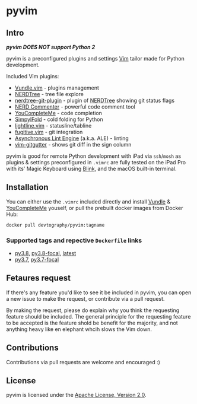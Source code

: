 # pyvim

## Intro
*__pyvim DOES NOT support Python 2__*

pyvim is a preconfigured plugins and settings [Vim] tailor made for Python
development.

Included Vim plugins:
- [Vundle.vim] - plugins management
- [NERDTree] - tree file explore
- [nerdtree-git-plugin] - plugin of [NERDTree] showing git status flags
- [NERD Commenter] - powerful code comment tool
- [YouCompleteMe] - code completion
- [SimpylFold] - cold folding for Python
- [lightline.vim] - statusline/tabline
- [fugitive.vim] - git integration
- [Asynchronous Lint Engine] \(a.k.a. ALE) - linting
- [vim-gitgutter] - shows git diff in the sign column

pyvim is good for remote Python development with iPad via `ssh`/`mosh` as 
plugins & settings preconfigured in `.vimrc` are fully tested on the iPad 
Pro with its' Magic Keyboard using [Blink], and the macOS built-in 
terminal.

## Installation
You can either use the `.vimrc` included directly and install [Vundle] & 
[YouCompleteMe] youself, or pull the prebuilt docker images from Docker 
Hub:
```sh
docker pull devtography/pyvim:tagname
```

### Supported tags and repective `Dockerfile` links
- [py3.8], [py3.8-focal], [latest]
- [py3.7], [py3.7-focal]

## Fetaures request
If there's any feature you'd like to see it be included in pyvim, you can 
open a new issue to make the request, or contribute via a pull request.

By making the request, please do explain why you think the requesting 
feature should be included. The general principle for the requesting 
feature to be accepted is the feature shold be benefit for the majority, 
and not anything heavy like en elephant whcih slows the Vim down.

## Contributions
Contributions via pull requests are welcome and encouraged :)

## License
pyvim is licensed under the [Apache License, Version 2.0](LICENSE.md).

[Vim]: https://www.vim.org
[Vundle.vim]: https://github.com/VundleVim/Vundle.vim
[NERDTree]: https://github.com/preservim/nerdtree
[nerdtree-git-plugin]: https://github.com/Xuyuanp/nerdtree-git-plugin
[NERD Commenter]: https://github.com/preservim/nerdcommenter
[YouCompleteMe]: https://github.com/ycm-core/YouCompleteMe
[SimpylFold]: https://github.com/tmhedberg/SimpylFold
[lightline.vim]: https://github.com/itchyny/lightline.vim 
[fugitive.vim]: https://github.com/tpope/vim-fugitive
[Asynchronous Lint Engine]: https://github.com/dense-analysis/ale
[vim-gitgutter]: https://github.com/airblade/vim-gitgutter
[Blink]: https://blink.sh
[Vundle]: https://github.com/VundleVim/Vundle.vim
[latest]: https://github.com/Devtography/pyvim/blob/master/docker/Dockerfile
[py3.8]: https://github.com/Devtography/pyvim/blob/master/docker/Dockerfile
[py3.8-focal]: https://github.com/Devtography/pyvim/blob/master/docker/Dockerfile
[py3.7]: https://github.com/Devtography/pyvim/blob/master/docker/Dockerfile_py3.7
[py3.7-focal]: https://github.com/Devtography/pyvim/blob/master/docker/Dockerfile_py3.7
